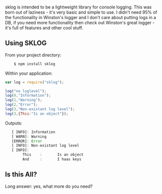 sklog is intended to be a lightweight library for console logging.  This was born out of laziness - it's very basic and simple to use.  I didn't need 95% of the functionality in Winston's logger and I don't care about putting logs in a DB, if you need more functionality then check out Winston's great logger - it's full of features and other cool stuff.

Using SKLOG
-----------

From your project directory:
```bash
    $ npm install sklog
```

Within your application:
```javascript
var log = require("sklog");

log("no loglevel");
log(0,"Information");
log(1,"Warning");
log(2,"Error");
log(3,"Non-existant log level");
log(3,{This:"Is an object"});
```

Outputs:
```javascript
   [ INFO]: Information 
   [ WARN]: Warning 
   [ERROR]: Error 
   [ INFO]: Non-existant log level
   [ INFO]:
        This    :       Is an object
        And     :       I haas keys
```

Is this All?
------------
Long answer: yes, what more do you need?



